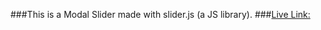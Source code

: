 ###This is a Modal Slider made with slider.js (a JS library).
###[Live Link:](https://66890f04b0d22977a83b8bda--effervescent-rolypoly-94e301.netlify.app/)
